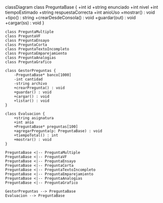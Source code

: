 classDiagram
    class PreguntaBase {
        +int id
        +string enunciado
        +int nivel
        +int tiempoEstimado
        +string respuestaCorrecta
        +int anioUso
        +mostrar() : void
        +tipo() : string
        +crearDesdeConsola() : void
        +guardar(out) : void
        +cargar(ss) : void
    }

    class PreguntaMultiple
    class PreguntaVF
    class PreguntaEnsayo
    class PreguntaCorta
    class PreguntaTextoIncompleto
    class PreguntaEmparejamiento
    class PreguntaAnalogias
    class PreguntaGrafico

    class GestorPreguntas {
        -PreguntaBase* banco[1000]
        -int cantidad
        -string archivo
        +crearPregunta() : void
        +guardar() : void
        +cargar() : void
        +listar() : void
    }

    class Evaluacion {
        +string asignatura
        +int anio
        +PreguntaBase* preguntas[100]
        +agregarPregunta(p: PreguntaBase) : void
        +tiempoTotal() : int
        +mostrar() : void
    }

    PreguntaBase <|-- PreguntaMultiple
    PreguntaBase <|-- PreguntaVF
    PreguntaBase <|-- PreguntaEnsayo
    PreguntaBase <|-- PreguntaCorta
    PreguntaBase <|-- PreguntaTextoIncompleto
    PreguntaBase <|-- PreguntaEmparejamiento
    PreguntaBase <|-- PreguntaAnalogias
    PreguntaBase <|-- PreguntaGrafico

    GestorPreguntas --> PreguntaBase
    Evaluacion --> PreguntaBase